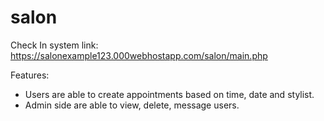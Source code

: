 # salon
Check In system 
link: https://salonexample123.000webhostapp.com/salon/main.php

Features: 

- Users are able to create appointments based on time, date and stylist.
- Admin side are able to view, delete, message users. 
